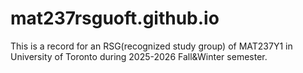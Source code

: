 # mat237rsguoft.github.io
This is a record for an RSG(recognized study group) of MAT237Y1 in University of Toronto during 2025-2026 Fall&amp;Winter semester.
